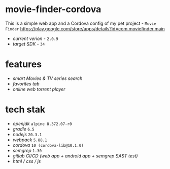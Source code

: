 # movie-finder-cordova
This is a simple web app and a Cordova config of my pet project - `Movie Finder`
https://play.google.com/store/apps/details?id=com.moviefinder.main

- *current verion* - `2.0.9`
- *target SDK* - `34`

# features
- *smart Movies & TV series search*
- *favorites tab*
- *online web torrent player*

# tech stak
- *openjdk* `alpine 8.372.07-r0`
- *gradle* `6.5`
- *nodejs* `20.3.1`
- *webpack* `5.88.1`
- *cordova* `10 (cordova-lib@10.1.0)`
- *semgrep* `1.30`
- *gitlab CI/CD (web app + android app + semgrep SAST test)*
- *html / css / js*
